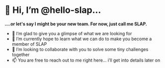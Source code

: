 # 👋 Hi, I’m @hello-slap...

**....or let's say I might be your new team. For now, just call me SLAP.**

- 👀 I’m glad to give you a glimpse of what we are looking for
- 🌱 I’m currently hope to learn what we can do to make you become a member of SLAP
- 💞️ I’m looking to collaborate with you to solve some tiny challenges together
- 📫 You are free to reach out to me right here... i’ll get into details later on

